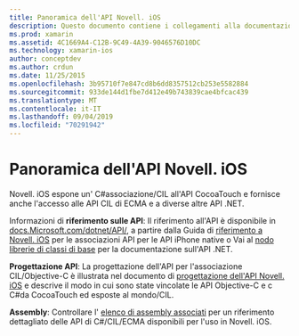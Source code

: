 ```yaml
---
title: Panoramica dell'API Novell. iOS
description: Questo documento contiene i collegamenti alla documentazione di riferimento dell'API Novell, una guida che descrive la progettazione dell'API Novell. iOS e un elenco di assembly disponibili per l'uso nello sviluppo di Novell.
ms.prod: xamarin
ms.assetid: 4C1669A4-C12B-9C49-4A39-9046576D10DC
ms.technology: xamarin-ios
author: conceptdev
ms.author: crdun
ms.date: 11/25/2015
ms.openlocfilehash: 3b95710f7e847cd8b6dd8357512cb253e5582884
ms.sourcegitcommit: 933de144d1fbe7d412e49b743839cae4bfcac439
ms.translationtype: MT
ms.contentlocale: it-IT
ms.lasthandoff: 09/04/2019
ms.locfileid: "70291942"
---
```

# <a name="xamarinios-api-overview"></a>Panoramica dell'API Novell. iOS

Novell. iOS espone un' C#associazione/CIL all'API CocoaTouch e fornisce anche l'accesso alle API CIL di ECMA e a diverse altre API .NET.

 Informazioni di **riferimento sulle API**: Il riferimento all'API è disponibile in [docs.Microsoft.com/dotnet/API/](https://docs.microsoft.com/dotnet/api/), a partire dalla Guida di [riferimento a Novell. iOS](https://docs.microsoft.com/dotnet/api/?view=xamarin-ios-sdk-12) per le associazioni API per le API iPhone native o Vai al [nodo librerie di classi di base](https://docs.microsoft.com/dotnet/api/?view=xamarinios-10.8) per la documentazione sull'API .NET.

 **Progettazione API**: La progettazione dell'API per l'associazione CIL/Objective-C è illustrata nel documento di [progettazione dell'API Novell. iOS](~/ios/internals/api-design/index.md) e descrive il modo in cui sono state vincolate le API Objective-C e c C#da CocoaTouch ed esposte al mondo/CIL.

 **Assembly**: Controllare l' [elenco di assembly associati](~/cross-platform/internals/available-assemblies.md) per un riferimento dettagliato delle API di C#/CIL/ECMA disponibili per l'uso in Novell. iOS.
